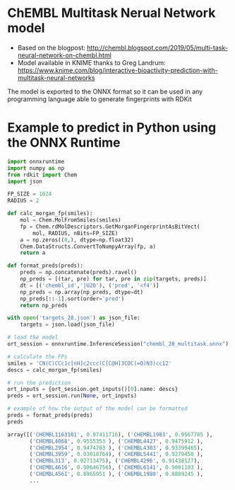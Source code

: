 # ChEMBL Multitask Nerual Network model

- Based on the blogpost: http://chembl.blogspot.com/2019/05/multi-task-neural-network-on-chembl.html
- Model available in KNIME thanks to Greg Landrum: https://www.knime.com/blog/interactive-bioactivity-prediction-with-multitask-neural-networks

The model is exported to the ONNX format so it can be used in any programming language able to generate fingerprints with RDKit

# Example to predict in Python using the ONNX Runtime

```Python
import onnxruntime
import numpy as np
from rdkit import Chem
import json

FP_SIZE = 1024
RADIUS = 2

def calc_morgan_fp(smiles):
    mol = Chem.MolFromSmiles(smiles)
    fp = Chem.rdMolDescriptors.GetMorganFingerprintAsBitVect(
        mol, RADIUS, nBits=FP_SIZE)
    a = np.zeros((0,), dtype=np.float32)
    Chem.DataStructs.ConvertToNumpyArray(fp, a)
    return a

def format_preds(preds):
    preds = np.concatenate(preds).ravel()
    np_preds = [(tar, pre) for tar, pre in zip(targets, preds)]
    dt = [('chembl_id','|U20'), ('pred', '<f4')]
    np_preds = np.array(np_preds, dtype=dt)
    np_preds[::-1].sort(order='pred')
    return np_preds

with open('targets_28.json') as json_file:
    targets = json.load(json_file)

# load the model
ort_session = onnxruntime.InferenceSession("chembl_28_multitask.onnx")

# calculate the FPs
smiles = 'CN(C)CCc1c[nH]c2ccc(C[C@H]3COC(=O)N3)cc12'
descs = calc_morgan_fp(smiles)

# run the prediction
ort_inputs = {ort_session.get_inputs()[0].name: descs}
preds = ort_session.run(None, ort_inputs)

# example of how the output of the model can be formatted
preds = format_preds(preds)
preds

array([('CHEMBL1163101', 0.97411716), ('CHEMBL1983', 0.9567785 ),
       ('CHEMBL4068', 0.9555353 ), ('CHEMBL4427', 0.9475912 ),
       ('CHEMBL2954', 0.9474703 ), ('CHEMBL4303', 0.93399465),
       ('CHEMBL3959', 0.93018764), ('CHEMBL5441', 0.9279458 ),
       ('CHEMBL313', 0.92713475), ('CHEMBL4296', 0.91438127),
       ('CHEMBL4616', 0.90646756), ('CHEMBL6141', 0.9001103 ),
       ('CHEMBL4561', 0.8965951 ), ('CHEMBL1980', 0.8889245 ),
       ...
```